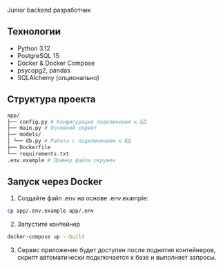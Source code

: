 Junior backend разработчик

## Технологии
- Python 3.12
- PostgreSQL 15
- Docker & Docker Compose
- psycopg2, pandas
- SQLAlchemy (опционально)

## Структура проекта
```bash
app/
├── config.py # Конфигурация подключения к БД
├── main.py # Основной скрипт
├── models/
│ └── db.py # Работа с подключением к БД
├── Dockerfile
└── requirements.txt
.env.example # Пример файла окружен
```

## Запуск через Docker

1. Создайте файл .env на основе .env.example:

```bash
cp app/.env.example app/.env
```

2. Запустите контейнер
```bash
docker-compose up --build
```
3. Сервис приложения будет доступен после поднятия контейнеров, скрипт автоматически подключается к базе и выполняет запросы.
